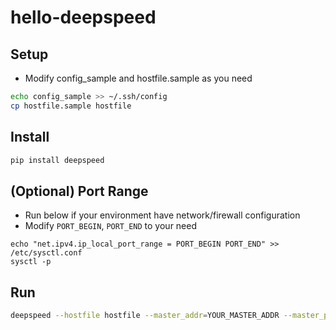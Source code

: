 # hello-deepspeed

## Setup

- Modify config_sample and hostfile.sample as you need

```bash
echo config_sample >> ~/.ssh/config
cp hostfile.sample hostfile
```

## Install

```bash
pip install deepspeed
```

## (Optional) Port Range

- Run below if your environment have network/firewall configuration
- Modify `PORT_BEGIN`, `PORT_END` to your need

```
echo "net.ipv4.ip_local_port_range = PORT_BEGIN PORT_END" >> /etc/sysctl.conf
sysctl -p
```

## Run

```bash
deepspeed --hostfile hostfile --master_addr=YOUR_MASTER_ADDR --master_port=YOUR_MASTER_PORT train_hf.py
```
